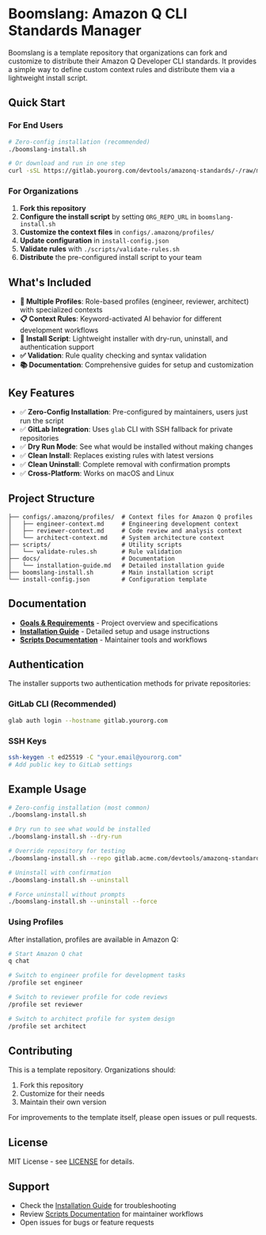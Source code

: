 # Boomslang: Amazon Q CLI Standards Manager

Boomslang is a template repository that organizations can fork and customize to distribute their Amazon Q Developer CLI standards. It provides a simple way to define custom context rules and distribute them via a lightweight install script.

## Quick Start

### For End Users

```bash
# Zero-config installation (recommended)
./boomslang-install.sh

# Or download and run in one step
curl -sSL https://gitlab.yourorg.com/devtools/amazonq-standards/-/raw/main/boomslang-install.sh | bash
```

### For Organizations

1. **Fork this repository**
2. **Configure the install script** by setting `ORG_REPO_URL` in `boomslang-install.sh`
3. **Customize the context files** in `configs/.amazonq/profiles/`
4. **Update configuration** in `install-config.json`
5. **Validate rules** with `./scripts/validate-rules.sh`
6. **Distribute** the pre-configured install script to your team

## What's Included

- **👥 Multiple Profiles**: Role-based profiles (engineer, reviewer, architect) with specialized contexts
- **📋 Context Rules**: Keyword-activated AI behavior for different development workflows  
- **🔧 Install Script**: Lightweight installer with dry-run, uninstall, and authentication support
- **✅ Validation**: Rule quality checking and syntax validation
- **📚 Documentation**: Comprehensive guides for setup and customization

## Key Features

- ✅ **Zero-Config Installation**: Pre-configured by maintainers, users just run the script
- ✅ **GitLab Integration**: Uses `glab` CLI with SSH fallback for private repositories
- ✅ **Dry Run Mode**: See what would be installed without making changes  
- ✅ **Clean Install**: Replaces existing rules with latest versions
- ✅ **Clean Uninstall**: Complete removal with confirmation prompts
- ✅ **Cross-Platform**: Works on macOS and Linux

## Project Structure

```
├── configs/.amazonq/profiles/  # Context files for Amazon Q profiles
│   ├── engineer-context.md     # Engineering development context
│   ├── reviewer-context.md     # Code review and analysis context  
│   └── architect-context.md    # System architecture context
├── scripts/                    # Utility scripts
│   └── validate-rules.sh       # Rule validation
├── docs/                       # Documentation
│   └── installation-guide.md   # Detailed installation guide
├── boomslang-install.sh        # Main installation script
└── install-config.json         # Configuration template
```

## Documentation

- **[Goals & Requirements](GOALS_AND_REQUIREMENTS.md)** - Project overview and specifications
- **[Installation Guide](docs/installation-guide.md)** - Detailed setup and usage instructions
- **[Scripts Documentation](scripts/README.md)** - Maintainer tools and workflows

## Authentication

The installer supports two authentication methods for private repositories:

### GitLab CLI (Recommended)
```bash
glab auth login --hostname gitlab.yourorg.com
```

### SSH Keys
```bash
ssh-keygen -t ed25519 -C "your.email@yourorg.com"
# Add public key to GitLab settings
```

## Example Usage

```bash
# Zero-config installation (most common)
./boomslang-install.sh

# Dry run to see what would be installed
./boomslang-install.sh --dry-run

# Override repository for testing
./boomslang-install.sh --repo gitlab.acme.com/devtools/amazonq-standards-dev

# Uninstall with confirmation
./boomslang-install.sh --uninstall

# Force uninstall without prompts
./boomslang-install.sh --uninstall --force
```

### Using Profiles

After installation, profiles are available in Amazon Q:

```bash
# Start Amazon Q chat
q chat

# Switch to engineer profile for development tasks
/profile set engineer

# Switch to reviewer profile for code reviews  
/profile set reviewer

# Switch to architect profile for system design
/profile set architect
```

## Contributing

This is a template repository. Organizations should:

1. Fork this repository
2. Customize for their needs
3. Maintain their own version

For improvements to the template itself, please open issues or pull requests.

## License

MIT License - see [LICENSE](LICENSE) for details.

## Support

- Check the [Installation Guide](docs/installation-guide.md) for troubleshooting
- Review [Scripts Documentation](scripts/README.md) for maintainer workflows
- Open issues for bugs or feature requests